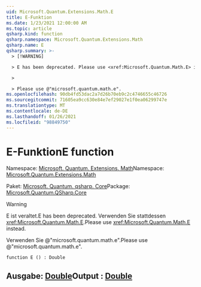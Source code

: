 ```yaml
---
uid: Microsoft.Quantum.Extensions.Math.E
title: E-Funktion
ms.date: 1/23/2021 12:00:00 AM
ms.topic: article
qsharp.kind: function
qsharp.namespace: Microsoft.Quantum.Extensions.Math
qsharp.name: E
qsharp.summary: >-
  > [!WARNING]

  > E has been deprecated. Please use <xref:Microsoft.Quantum.Math.E> instead.

  >

  > Please use @"microsoft.quantum.math.e".
ms.openlocfilehash: 90db4fd53dac2a7d26b70eb9c2c4746655c46726
ms.sourcegitcommit: 71605ea9cc630e84e7ef29027e1f0ea06299747e
ms.translationtype: MT
ms.contentlocale: de-DE
ms.lasthandoff: 01/26/2021
ms.locfileid: "98849750"
---
```

# <a name="e-function"></a><span data-ttu-id="94146-102">E-Funktion</span><span class="sxs-lookup"><span data-stu-id="94146-102">E function</span></span>

<span data-ttu-id="94146-103">Namespace: [Microsoft. Quantum. Extensions. Math](xref:Microsoft.Quantum.Extensions.Math)</span><span class="sxs-lookup"><span data-stu-id="94146-103">Namespace: [Microsoft.Quantum.Extensions.Math](xref:Microsoft.Quantum.Extensions.Math)</span></span>

<span data-ttu-id="94146-104">Paket: [Microsoft. Quantum. qsharp. Core](https://nuget.org/packages/Microsoft.Quantum.QSharp.Core)</span><span class="sxs-lookup"><span data-stu-id="94146-104">Package: [Microsoft.Quantum.QSharp.Core](https://nuget.org/packages/Microsoft.Quantum.QSharp.Core)</span></span>


> [!WARNING]
> <span data-ttu-id="94146-105">E ist veraltet.</span><span class="sxs-lookup"><span data-stu-id="94146-105">E has been deprecated.</span></span> <span data-ttu-id="94146-106">Verwenden Sie stattdessen <xref:Microsoft.Quantum.Math.E>.</span><span class="sxs-lookup"><span data-stu-id="94146-106">Please use <xref:Microsoft.Quantum.Math.E> instead.</span></span>
>
> <span data-ttu-id="94146-107">Verwenden Sie @"microsoft.quantum.math.e".</span><span class="sxs-lookup"><span data-stu-id="94146-107">Please use @"microsoft.quantum.math.e".</span></span>



```qsharp
function E () : Double
```


## <a name="output--double"></a><span data-ttu-id="94146-108">Ausgabe: [Double](xref:microsoft.quantum.lang-ref.double)</span><span class="sxs-lookup"><span data-stu-id="94146-108">Output : [Double](xref:microsoft.quantum.lang-ref.double)</span></span>

